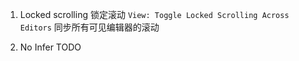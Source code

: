 1. Locked scrolling 锁定滚动
   `View: Toggle Locked Scrolling Across Editors` 同步所有可见编辑器的滚动

2. No Infer
   TODO

